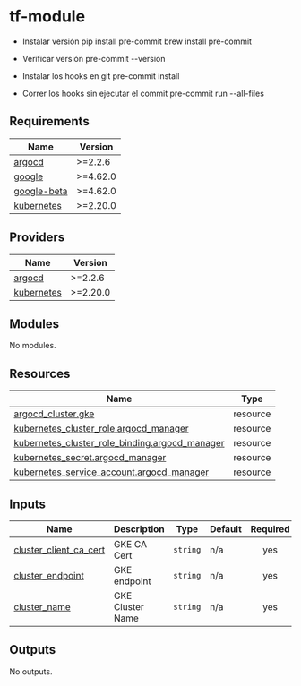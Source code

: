 # tf-module

- Instalar versión
pip install pre-commit
brew install pre-commit

- Verificar versión
pre-commit --version

- Instalar los hooks en git
pre-commit install

- Correr los hooks sin ejecutar el commit
pre-commit run --all-files


<!-- BEGINNING OF PRE-COMMIT-TERRAFORM DOCS HOOK -->
## Requirements

| Name | Version |
|------|---------|
| <a name="requirement_argocd"></a> [argocd](#requirement\_argocd) | >=2.2.6 |
| <a name="requirement_google"></a> [google](#requirement\_google) | >=4.62.0 |
| <a name="requirement_google-beta"></a> [google-beta](#requirement\_google-beta) | >=4.62.0 |
| <a name="requirement_kubernetes"></a> [kubernetes](#requirement\_kubernetes) | >=2.20.0 |

## Providers

| Name | Version |
|------|---------|
| <a name="provider_argocd"></a> [argocd](#provider\_argocd) | >=2.2.6 |
| <a name="provider_kubernetes"></a> [kubernetes](#provider\_kubernetes) | >=2.20.0 |

## Modules

No modules.

## Resources

| Name | Type |
|------|------|
| [argocd_cluster.gke](https://registry.terraform.io/providers/oboukili/argocd/latest/docs/resources/cluster) | resource |
| [kubernetes_cluster_role.argocd_manager](https://registry.terraform.io/providers/hashicorp/kubernetes/latest/docs/resources/cluster_role) | resource |
| [kubernetes_cluster_role_binding.argocd_manager](https://registry.terraform.io/providers/hashicorp/kubernetes/latest/docs/resources/cluster_role_binding) | resource |
| [kubernetes_secret.argocd_manager](https://registry.terraform.io/providers/hashicorp/kubernetes/latest/docs/resources/secret) | resource |
| [kubernetes_service_account.argocd_manager](https://registry.terraform.io/providers/hashicorp/kubernetes/latest/docs/resources/service_account) | resource |

## Inputs

| Name | Description | Type | Default | Required |
|------|-------------|------|---------|:--------:|
| <a name="input_cluster_client_ca_cert"></a> [cluster\_client\_ca\_cert](#input\_cluster\_client\_ca\_cert) | GKE CA Cert | `string` | n/a | yes |
| <a name="input_cluster_endpoint"></a> [cluster\_endpoint](#input\_cluster\_endpoint) | GKE endpoint | `string` | n/a | yes |
| <a name="input_cluster_name"></a> [cluster\_name](#input\_cluster\_name) | GKE Cluster Name | `string` | n/a | yes |

## Outputs

No outputs.
<!-- END OF PRE-COMMIT-TERRAFORM DOCS HOOK -->
